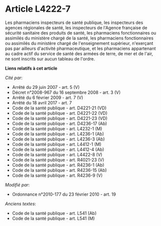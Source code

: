 # Article L4222-7

Les pharmaciens inspecteurs de santé publique, les inspecteurs des agences régionales de santé, les inspecteurs de l'Agence
française de sécurité sanitaire des produits de santé, les pharmaciens fonctionnaires ou assimilés du ministère chargé de la
santé, les pharmaciens fonctionnaires ou assimilés du ministère chargé de l'enseignement supérieur, n'exerçant pas par
ailleurs d'activité pharmaceutique, et les pharmaciens appartenant au cadre actif du service de santé des armées de terre, de
mer et de l'air, ne sont inscrits sur aucun tableau de l'ordre.

**Liens relatifs à cet article**

_Cité par_:

  - Arrêté du 29 juin 2007 - art. 5 (V)
  - Décret n°2008-967 du 16 septembre 2008 - art. 3 (V)
  - Arrêté du 6 février 2009 - art. 7 (V)
  - Arrêté du 18 avril 2017 - art. 7
  - Code de la santé publique - art. D4221-21 (VD)
  - Code de la santé publique - art. D4221-22 (VD)
  - Code de la santé publique - art. D4221-23 (VD)
  - Code de la santé publique - art. D4236-17 (Ab)
  - Code de la santé publique - art. L4232-1 (M)
  - Code de la santé publique - art. L4236-1 (Ab)
  - Code de la santé publique - art. L4236-3 (Ab)
  - Code de la santé publique - art. L4412-1 (M)
  - Code de la santé publique - art. L4412-4 (Ab)
  - Code de la santé publique - art. L4422-8 (V)
  - Code de la santé publique - art. R4021-23 (V)
  - Code de la santé publique - art. R4236-1 (Ab)
  - Code de la santé publique - art. R4236-15 (Ab)
  - Code de la santé publique - art. R4236-9 (V)

_Modifié par_:

  - Ordonnance n°2010-177 du 23 février 2010 - art. 19

_Anciens textes_:

  - Code de la santé publique - art. L541 (Ab)
  - Code de la santé publique - art. L541 (M)
